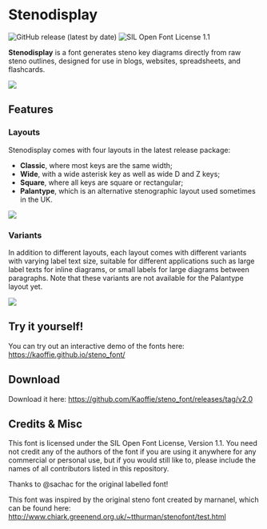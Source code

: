 # Stenodisplay 

![GitHub release (latest by date)](https://img.shields.io/github/v/release/kaoffie/steno_font)
![SIL Open Font License 1.1](https://img.shields.io/badge/license-OFL--1.1-green)

**Stenodisplay** is a font generates steno key diagrams directly from raw steno outlines, designed for use in blogs, websites, spreadsheets, and flashcards.

![](https://user-images.githubusercontent.com/30435273/146593219-390f8b35-a9f5-4cd3-a11d-f4dc2ba216da.png)

## Features

### Layouts

Stenodisplay comes with four layouts in the latest release package: 
- **Classic**, where most keys are the same width;
- **Wide**, with a wide asterisk key as well as wide D and Z keys;
- **Square**, where all keys are square or rectangular;
- **Palantype**, which is an alternative stenographic layout used sometimes in the UK.

![](https://user-images.githubusercontent.com/30435273/146593270-25b7d32a-f6f9-4571-86ae-1350a47fa130.png)

### Variants

In addition to different layouts, each layout comes with different variants with varying label text size, suitable for different applications such as large label texts for inline diagrams, or small labels for large diagrams between paragraphs. Note that these variants are not available for the Palantype layout yet.

![](https://user-images.githubusercontent.com/30435273/146593308-5947ca58-7081-4cb0-af2b-3d227972499d.png)

## Try it yourself!

You can try out an interactive demo of the fonts here: https://kaoffie.github.io/steno_font/

## Download

Download it here: https://github.com/Kaoffie/steno_font/releases/tag/v2.0


## Credits & Misc

This font is licensed under the SIL Open Font License, Version 1.1. You need not credit any of the authors of the font if you are using it anywhere for any commercial or personal use, but if you would still like to, please include the names of all contributors listed in this repository.

Thanks to @sachac for the original labelled font!

This font was inspired by the original steno font created by marnanel, which can be found here: http://www.chiark.greenend.org.uk/~tthurman/stenofont/test.html
